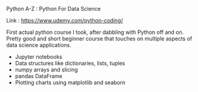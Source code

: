 Python A-Z : Python For Data Science

Link : https://www.udemy.com/python-coding/

First actual python course I took, after dabbling with Python off and on. Pretty good and short beginner course that touches on multiple aspects of data science applications.

* Jupyter notebooks
* Data structures like dictionaries, lists, tuples
* numpy arrays and slicing
* pandas DataFrame
* Plotting charts using matplotlib and seaborn
